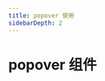 ```yaml
---
title: popover 使用
sidebarDepth: 2
---
```


# popover 组件



<ClientOnly>
  <popover-demos></popover-demos>
</ClientOnly>
